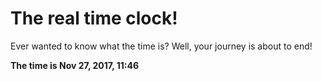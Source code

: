 # The real time clock!

Ever wanted to know what the time is? Well, your journey is about to end!

**The time is Nov 27, 2017, 11:46**